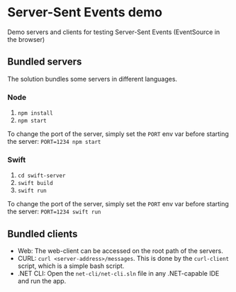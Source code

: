 # Server-Sent Events demo

Demo servers and clients for testing Server-Sent Events (EventSource in the browser)

## Bundled servers

The solution bundles some servers in different languages.


### Node

1. `npm install`
2. `npm start`

To change the port of the server, simply set the `PORT` env var before starting the server: `PORT=1234 npm start`


### Swift

1. `cd swift-server`
2. `swift build`
3. `swift run`

To change the port of the server, simply set the `PORT` env var before starting the server: `PORT=1234 swift run`


## Bundled clients

- Web: The web-client can be accessed on the root path of the servers.
- CURL: `curl <server-address>/messages`. This is done by the `curl-client` script, which is a simple bash script.
- .NET CLI: Open the `net-cli/net-cli.sln` file in any .NET-capable IDE and run the app.
